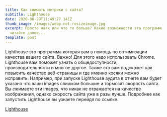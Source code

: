 ```yaml
---
title: Как снимать метрики с сайта?
subtitle: Lighthouse
date: 2020-06-29T11:49:27.141Z
thumb_image: /images/webp.net-resizeimage.jpg
excerpt: Просто маяк или что то больше? Какие возможности эта программа нам дает
  читайте далее...
template: post
---
```

<!--StartFragment-->

Lighthouse это программа которая вам в помощь по оптимизации качества вашего сайта. Важно! Для этого надо использовать Chrome. Lighthouse вам поможет узнать о общедоступности, производительности и многое другое. Также это вам подскажет как повысить качество веб-страницы и где именно косяки можно исправить. Например, при запуске Lighthouse аудита в отчете вам будет указано что ваши images слишком большие и тормозят скорость сайта. Вы сжимаете эти images, что никак не отражается на качестве изображения, однако скорость сайта уже в разы лучше. Подробнее как запустить Lighthouse вы узнаете перейдя по ссылке.

[Lighthouse](https://canti.pw/articles/2019-06-11-how-to-get-a-100-percents-lighthouse-performance-score.html)


<!--EndFragment--></button>

<!--EndFragment-->